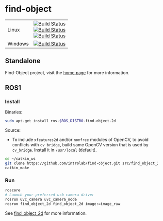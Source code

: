 # find-object

<table>
    <tbody>
        <tr>
           <td>Linux</td>
           <td><a href="https://github.com/introlab/find-object/actions/workflows/cmake.yml"><img src="https://github.com/introlab/find-object/actions/workflows/cmake.yml/badge.svg" alt="Build Status"/> <br> <a href="https://github.com/introlab/find-object/actions/workflows/ros1.yml"><img src="https://github.com/introlab/find-object/actions/workflows/ros1.yml/badge.svg" alt="Build Status"/> <br> <a href="https://github.com/introlab/find-object/actions/workflows/ros2.yml"><img src="https://github.com/introlab/find-object/actions/workflows/ros2.yml/badge.svg" alt="Build Status"/>
           </td>
        </tr>
        <tr>
           <td>Windows</td>
           <td><a href="https://ci.appveyor.com/project/matlabbe/find-object/branch/master"><img src="https://ci.appveyor.com/api/projects/status/hn51r6p5c0peqctb/branch/master?svg=true" alt="Build Status"/>
           </td>
        </tr>
     </tbody>
  </table>

## Standalone
Find-Object project, visit the [home page](http://introlab.github.io/find-object/) for more information.

## ROS1

### Install

Binaries:
```bash
sudo apt-get install ros-$ROS_DISTRO-find-object-2d
```

Source:

 * To include `xfeatures2d` and/or `nonfree` modules of OpenCV, to avoid conflicts with `cv_bridge`, build same OpenCV version that is used by `cv_bridge`. Install it in `/usr/local` (default).

```bash
cd ~/catkin_ws
git clone https://github.com/introlab/find-object.git src/find_object_2d
catkin_make
```

### Run
```bash
roscore
# Launch your preferred usb camera driver
rosrun uvc_camera uvc_camera_node
rosrun find_object_2d find_object_2d image:=image_raw
```
See [find_object_2d](http://wiki.ros.org/find_object_2d) for more information.
